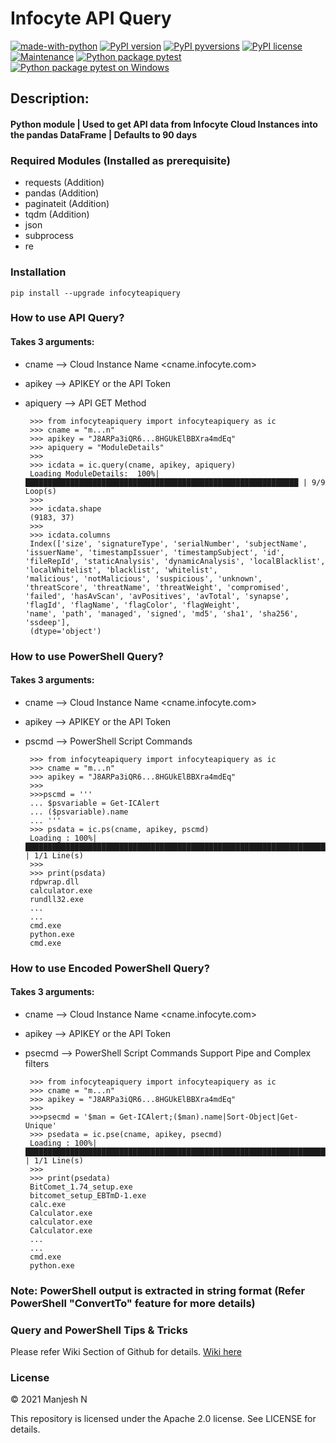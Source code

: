 # Infocyte API Query

[![made-with-python](https://img.shields.io/badge/Made%20with-Python-1f425f.svg)](https://www.python.org/)
[![PyPI version](https://badge.fury.io/py/infocyteapiquery.svg)](https://badge.fury.io/py/infocyteapiquery)
[![PyPI pyversions](https://img.shields.io/pypi/pyversions/infocyteapiquery.svg)](https://pypi.org/project/infocyteapiquery/)
[![PyPI license](https://img.shields.io/pypi/l/infocyteapiquery.svg)](https://pypi.python.org/pypi/infocyteapiquery/)
[![Maintenance](https://img.shields.io/badge/Maintained%3F-yes-green.svg)](https://GitHub.com/manjesh23/infocyteapiquery/graphs/commit-activity)
[![Python package pytest](https://github.com/manjesh23/infocyteapiquery/actions/workflows/pytest.yml/badge.svg)](https://github.com/manjesh23/infocyteapiquery/actions/workflows/pytest.yml)
[![Python package pytest on Windows](https://github.com/manjesh23/infocyteapiquery/actions/workflows/pytest_win.yml/badge.svg)](https://github.com/manjesh23/infocyteapiquery/actions/workflows/pytest_win.yml)




## Description:
#### Python module | Used to get API data from Infocyte Cloud Instances into the pandas DataFrame | Defaults to 90 days


### Required Modules (Installed as prerequisite)


-   requests (Addition)
-   pandas (Addition)
-	paginateit (Addition)
-   tqdm (Addition)
-   json
-   subprocess
- 	re

### Installation

    pip install --upgrade infocyteapiquery

### How to use API Query?

#### Takes 3 arguments:

 - cname --> Cloud Instance Name <cname.infocyte.com>
 - apikey --> APIKEY or the API Token
 - apiquery --> API GET Method

		>>> from infocyteapiquery import infocyteapiquery as ic
		>>> cname = "m...n"
		>>> apikey = "J8ARPa3iQR6...8HGUkElBBXra4mdEq"
		>>> apiquery = "ModuleDetails"
		>>>
		>>> icdata = ic.query(cname, apikey, apiquery)
		Loading ModuleDetails:  100%|█████████████████████████████████████████████████████████████ | 9/9 Loop(s)
		>>>
		>>> icdata.shape
		(9183, 37)
		>>>
		>>> icdata.columns
		Index(['size', 'signatureType', 'serialNumber', 'subjectName', 'issuerName', 'timestampIssuer', 'timestampSubject', 'id', 'fileRepId', 'staticAnalysis', 'dynamicAnalysis', 'localBlacklist', 'localWhitelist', 'blacklist', 'whitelist',
       'malicious', 'notMalicious', 'suspicious', 'unknown', 'threatScore', 'threatName', 'threatWeight', 'compromised', 'failed', 'hasAvScan', 'avPositives', 'avTotal', 'synapse', 'flagId', 'flagName', 'flagColor', 'flagWeight',
       'name', 'path', 'managed', 'signed', 'md5', 'sha1', 'sha256', 'ssdeep'],
		(dtype='object')

### How to use PowerShell Query?

#### Takes 3 arguments:

 - cname --> Cloud Instance Name <cname.infocyte.com>
 - apikey --> APIKEY or the API Token
 - pscmd --> PowerShell Script Commands

		>>> from infocyteapiquery import infocyteapiquery as ic
		>>> cname = "m...n"
		>>> apikey = "J8ARPa3iQR6...8HGUkElBBXra4mdEq"
		>>> 
		>>>pscmd = '''
		... $psvariable = Get-ICAlert
		... ($psvariable).name
		... '''
		>>> psdata = ic.ps(cname, apikey, pscmd)
		Loading : 100%|███████████████████████████████████████████████████████████████████████ | 1/1 Line(s)
		>>>
		>>> print(psdata)
		rdpwrap.dll
		calculator.exe
		rundll32.exe
		...
		...
		cmd.exe
		python.exe
		cmd.exe

### How to use Encoded PowerShell Query?

#### Takes 3 arguments:

 - cname --> Cloud Instance Name <cname.infocyte.com>
 - apikey --> APIKEY or the API Token
 - psecmd --> PowerShell Script Commands Support Pipe and Complex filters

	    >>> from infocyteapiquery import infocyteapiquery as ic
	    >>> cname = "m...n"
	    >>> apikey = "J8ARPa3iQR6...8HGUkElBBXra4mdEq"
	    >>> 
	    >>>psecmd = '$man = Get-ICAlert;($man).name|Sort-Object|Get-Unique'
	    >>> psedata = ic.pse(cname, apikey, psecmd)
		Loading : 100%|███████████████████████████████████████████████████████████████████████ | 1/1 Line(s)
	    >>>
	    >>> print(psedata)
	    BitComet_1.74_setup.exe
	    bitcomet_setup_EBTmD-1.exe
	    calc.exe
	    Calculator.exe
	    calculator.exe
	    Calculator.exe
	    ...
	    ...
	    cmd.exe
	    python.exe

### Note: PowerShell output is extracted in string format (Refer PowerShell "ConvertTo" feature for more details)

### Query and PowerShell Tips & Tricks

Please refer Wiki Section of Github for details. [Wiki here](https://github.com/manjesh23/infocyteapiquery/wiki)

### License

© 2021 Manjesh N

This repository is licensed under the Apache 2.0 license. See LICENSE for details.
